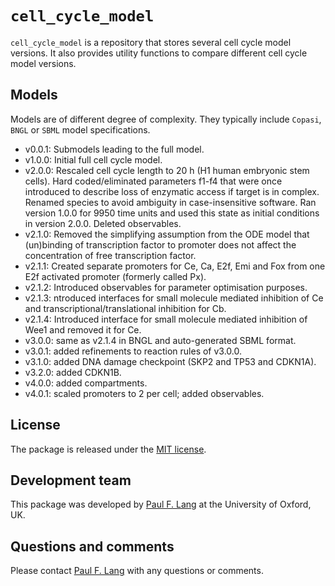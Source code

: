 # `cell_cycle_model`

`cell_cycle_model` is a repository that stores several cell cycle model versions. It also provides utility functions to compare different cell cycle model versions.

## Models

Models are of different degree of complexity. They typically include `Copasi`, `BNGL` or `SBML` model specifications.

* v0.0.1: Submodels leading to the full model.
* v1.0.0: Initial full cell cycle model.
* v2.0.0: Rescaled cell cycle length to 20 h (H1 human embryonic stem cells). Hard coded/eliminated parameters f1-f4 that were once introduced to describe loss of enzymatic
access if target is in complex. Renamed species to avoid ambiguity in case-insensitive software. Ran version 1.0.0 for 9950 time units and used this state as initial conditions in version 2.0.0. Deleted observables.
* v2.1.0: Removed the simplifying assumption from the ODE model that (un)binding of transcription
factor to promoter does not affect the concentration of free transcription factor.
* v2.1.1: Created separate promoters for Ce, Ca, E2f, Emi and Fox from one E2f activated
promoter (formerly called Px).
* v2.1.2: Introduced observables for parameter optimisation purposes.
* v2.1.3: ntroduced interfaces for small molecule mediated inhibition of Ce and transcriptional/translational inhibition for Cb.
* v2.1.4: Introduced interface for small molecule mediated inhibition of Wee1 and removed it for Ce.
* v3.0.0: same as v2.1.4 in BNGL and auto-generated SBML format.
* v3.0.1: added refinements to reaction rules of v3.0.0.
* v3.1.0: added DNA damage checkpoint (SKP2 and TP53 and CDKN1A).
* v3.2.0: added CDKN1B.
* v4.0.0: added compartments.
* v4.0.1: scaled promoters to 2 per cell; added observables.

## License
The package is released under the [MIT license](https://github.com/paulflang/cell_cycle_model/blob/develop/LICENSE).

## Development team
This package was developed by [Paul F. Lang](https://www.linkedin.com/in/paul-lang-7b54a81a3/) at the University of Oxford, UK.

## Questions and comments
Please contact [Paul F. Lang](mailto:paul.lang@wolfson.ox.ac.uk) with any questions or comments.
